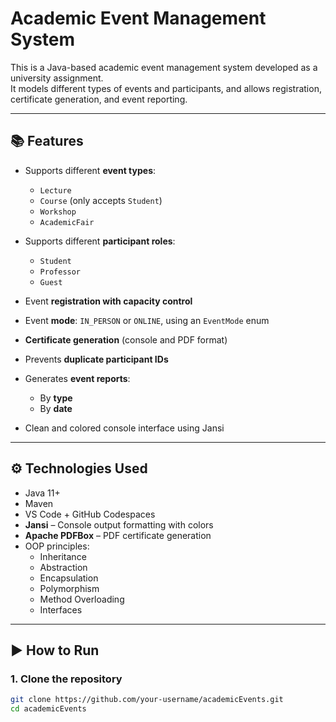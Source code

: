 # Academic Event Management System

This is a Java-based academic event management system developed as a university assignment.  
It models different types of events and participants, and allows registration, certificate generation, and event reporting.

---

## 📚 Features

- Supports different **event types**:
  - `Lecture`
  - `Course` (only accepts `Student`)
  - `Workshop`
  - `AcademicFair`

- Supports different **participant roles**:
  - `Student`
  - `Professor`
  - `Guest`

- Event **registration with capacity control**
- Event **mode**: `IN_PERSON` or `ONLINE`, using an `EventMode` enum
- **Certificate generation** (console and PDF format)
- Prevents **duplicate participant IDs**
- Generates **event reports**:
  - By **type**
  - By **date**
- Clean and colored console interface using Jansi

---

## ⚙️ Technologies Used

- Java 11+
- Maven
- VS Code + GitHub Codespaces
- **Jansi** – Console output formatting with colors
- **Apache PDFBox** – PDF certificate generation
- OOP principles:
  - Inheritance
  - Abstraction
  - Encapsulation
  - Polymorphism
  - Method Overloading
  - Interfaces

---

## ▶️ How to Run

### 1. Clone the repository

```bash
git clone https://github.com/your-username/academicEvents.git
cd academicEvents
